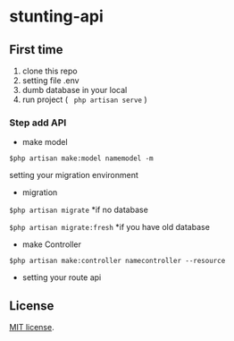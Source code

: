 # stunting-api

## First time
1. clone this repo 
2. setting file .env
3. dumb database in your local 
4. run project ( ``` php artisan serve``` )
### Step add API

-  make model

```$php artisan make:model namemodel -m```

setting your migration environment

-  migration

```$php artisan migrate``` *if no database

```$php artisan migrate:fresh``` *if you have old database

-  make Controller

```$php artisan make:controller namecontroller --resource```

- setting your route api 


## License
[MIT license](https://opensource.org/licenses/MIT).

